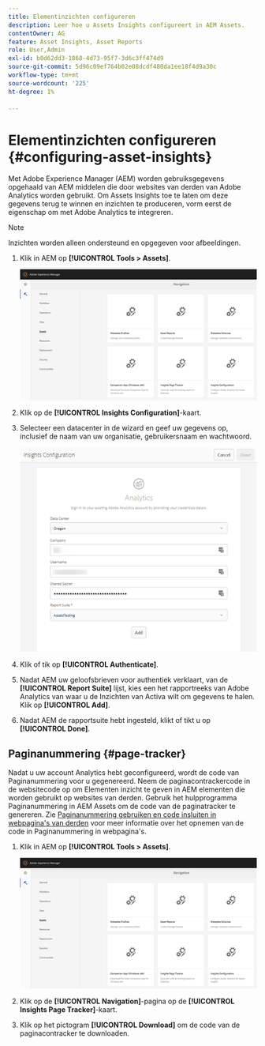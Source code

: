 ```yaml
---
title: Elementinzichten configureren
description: Leer hoe u Assets Insights configureert in AEM Assets.
contentOwner: AG
feature: Asset Insights, Asset Reports
role: User,Admin
exl-id: b0d62dd3-1868-4d73-95f7-3d6c3ff474d9
source-git-commit: 5d96c09ef764b02e08dcdf480da1ee18f4d9a30c
workflow-type: tm+mt
source-wordcount: '225'
ht-degree: 1%

---
```


# Elementinzichten configureren {#configuring-asset-insights}

Met Adobe Experience Manager (AEM) worden gebruiksgegevens opgehaald van AEM middelen die door websites van derden van Adobe Analytics worden gebruikt. Om Assets Insights toe te laten om deze gegevens terug te winnen en inzichten te produceren, vorm eerst de eigenschap om met Adobe Analytics te integreren.

>[!NOTE]
>
>Inzichten worden alleen ondersteund en opgegeven voor afbeeldingen.

1. Klik in AEM op **[!UICONTROL Tools > Assets]**.

   ![chlimage_1-210](assets/chlimage_1-210.png)

1. Klik op de **[!UICONTROL Insights Configuration]**-kaart.
1. Selecteer een datacenter in de wizard en geef uw gegevens op, inclusief de naam van uw organisatie, gebruikersnaam en wachtwoord.

   ![chlimage_1-211](assets/insights_config2.png)

1. Klik of tik op **[!UICONTROL Authenticate]**.
1. Nadat AEM uw geloofsbrieven voor authentiek verklaart, van de **[!UICONTROL Report Suite]** lijst, kies een het rapportreeks van Adobe Analytics van waar u de Inzichten van Activa wilt om gegevens te halen. Klik op **[!UICONTROL Add]**.
1. Nadat AEM de rapportsuite hebt ingesteld, klikt of tikt u op **[!UICONTROL Done]**.

## Paginanummering {#page-tracker}

Nadat u uw account Analytics hebt geconfigureerd, wordt de code van Paginanummering voor u gegenereerd. Neem de paginacontrackercode in de websitecode op om Elementen inzicht te geven in AEM elementen die worden gebruikt op websites van derden. Gebruik het hulpprogramma Paginanummering in AEM Assets om de code van de paginatracker te genereren. Zie [Paginanummering gebruiken en code insluiten in webpagina&#39;s van derden](touch-ui-using-page-tracker.md) voor meer informatie over het opnemen van de code in Paginanummering in webpagina&#39;s.

1. Klik in AEM op **[!UICONTROL Tools > Assets]**.

   ![chlimage_1-214](assets/chlimage_1-214.png)

1. Klik op de **[!UICONTROL Navigation]**-pagina op de **[!UICONTROL Insights Page Tracker]**-kaart.
1. Klik op het pictogram **[!UICONTROL Download]** om de code van de paginacontracker te downloaden.
